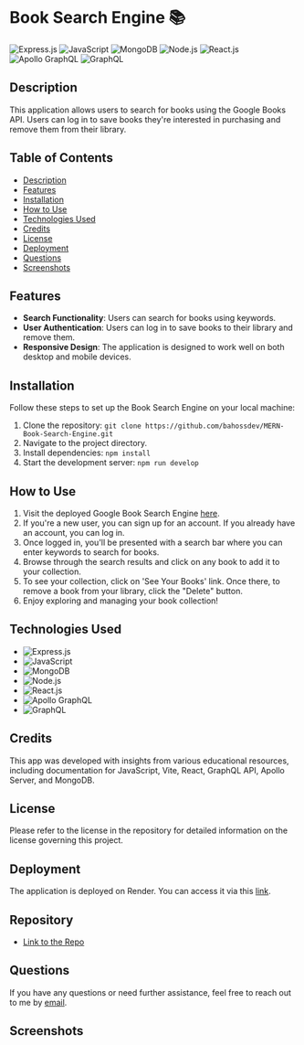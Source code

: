 # Book Search Engine 📚

![Express.js](https://img.shields.io/badge/Express.js-000000?style=for-the-badge&logo=express&logoColor=white)
![JavaScript](https://img.shields.io/badge/JavaScript-F7DF1E?style=for-the-badge&logo=javascript&logoColor=black)
![MongoDB](https://img.shields.io/badge/MongoDB-4EA94B?style=for-the-badge&logo=mongodb&logoColor=white)
![Node.js](https://img.shields.io/badge/Node.js-43853D?style=for-the-badge&logo=node.js&logoColor=white)
![React.js](https://img.shields.io/badge/React-61DAFB?style=for-the-badge&logo=react&logoColor=white)
![Apollo GraphQL](https://img.shields.io/badge/Apollo_Server-8B89CC?style=for-the-badge&logo=apollo-graphql&logoColor=white)
![GraphQL](https://img.shields.io/badge/GraphQL-E10098?style=for-the-badge&logo=graphql&logoColor=white)


## Description
This application allows users to search for books using the Google Books API. Users can log in to save books they're interested in purchasing and remove them from their library.

## Table of Contents

- [Description](#description)
- [Features](#features)
- [Installation](#installation)
- [How to Use](#how-to-use)
- [Technologies Used](#technologies-used)
- [Credits](#credits)
- [License](#license)
- [Deployment](#deployment)
- [Questions](#questions)
- [Screenshots](#screenshots)

## Features

*   **Search Functionality**: Users can search for books using keywords.
*   **User Authentication**: Users can log in to save books to their library and remove them.
*   **Responsive Design**: The application is designed to work well on both desktop and mobile devices.


## Installation

Follow these steps to set up the Book Search Engine on your local machine:

1.  Clone the repository: `git clone https://github.com/bahossdev/MERN-Book-Search-Engine.git`
2.  Navigate to the project directory.
3.  Install dependencies: `npm install`
4.  Start the development server: `npm run develop`

## How to Use

1.  Visit the deployed Google Book Search Engine [here](https://mern-book-search-engine-utjz.onrender.com/).
2.  If you're a new user, you can sign up for an account. If you already have an account, you can log in.
3.  Once logged in, you'll be presented with a search bar where you can enter keywords to search for books.
4.  Browse through the search results and click on any book to add it to your collection.
5.  To see your collection, click on 'See Your Books' link. Once there, to remove a book from your library, click the "Delete" button.
6.  Enjoy exploring and managing your book collection!

## Technologies Used

- ![Express.js](https://img.shields.io/badge/Express.js-000000?style=for-the-badge&logo=express&logoColor=white)
- ![JavaScript](https://img.shields.io/badge/JavaScript-F7DF1E?style=for-the-badge&logo=javascript&logoColor=black)
- ![MongoDB](https://img.shields.io/badge/MongoDB-4EA94B?style=for-the-badge&logo=mongodb&logoColor=white)
- ![Node.js](https://img.shields.io/badge/Node.js-43853D?style=for-the-badge&logo=node.js&logoColor=white)
- ![React.js](https://img.shields.io/badge/React-61DAFB?style=for-the-badge&logo=react&logoColor=white)
- ![Apollo GraphQL](https://img.shields.io/badge/Apollo_Server-8B89CC?style=for-the-badge&logo=apollo-graphql&logoColor=white)
- ![GraphQL](https://img.shields.io/badge/GraphQL-E10098?style=for-the-badge&logo=graphql&logoColor=white)


## Credits

This app was developed with insights from various educational resources, including documentation for JavaScript, Vite, React, GraphQL API, Apollo Server, and MongoDB.


## License

Please refer to the license in the repository for detailed information on the license governing this project.

## Deployment

The application is deployed on Render. You can access it via this [link](https://mern-book-search-engine-utjz.onrender.com/).

## Repository

- [Link to the Repo](https://github.com/bahossdev/MERN-Book-Search-Engine.git)

## Questions

If you have any questions or need further assistance, feel free to reach out to me by [email](mailto:bahoss.dev@gmail.com).

## Screenshots

